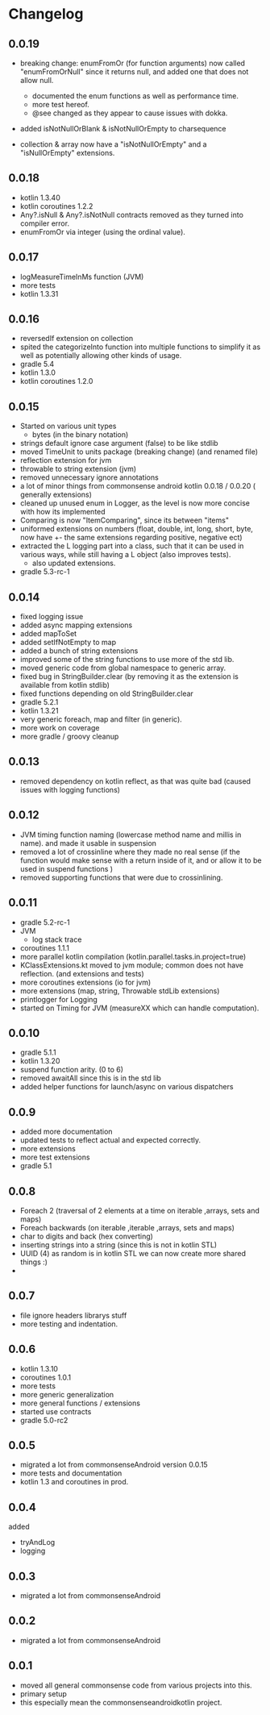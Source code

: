 # Changelog

## 0.0.19
- breaking change: enumFromOr (for function arguments) now called "enumFromOrNull" since it returns null, and added one that does not allow null.
    - documented the enum functions as well as performance time.
    - more test hereof.
    - @see changed as they appear to cause issues with dokka.

- added isNotNullOrBlank & isNotNullOrEmpty to charsequence
- collection & array now have a "isNotNullOrEmpty" and a "isNullOrEmpty" extensions. 


## 0.0.18
- kotlin 1.3.40
- kotlin coroutines 1.2.2
- Any?.isNull & Any?.isNotNull contracts removed as they turned into compiler error.
- enumFromOr via integer (using the ordinal value).

## 0.0.17
- logMeasureTimeInMs function (JVM)
- more tests
- kotlin 1.3.31

## 0.0.16
- reversedIf extension on collection
- spited the categorizeInto function into multiple functions to simplify it as well as potentially allowing other kinds of usage.
- gradle 5.4
- kotlin 1.3.0
- kotlin coroutines 1.2.0

## 0.0.15
- Started on various unit types
    - bytes (in the binary notation) 
- strings default ignore case argument (false) to be like stdlib
- moved TimeUnit to units package (breaking change) (and renamed file)
- reflection extension for jvm
- throwable to string extension (jvm)
- removed unnecessary ignore annotations
- a lot of minor things from commonsense android kotlin 0.0.18 / 0.0.20 ( generally extensions)
- cleaned up unused enum in Logger, as the level is now more concise with how its implemented 
- Comparing is now "ItemComparing", since its between "items"
- uniformed extensions on numbers (float, double, int, long, short, byte, now have +- the same extensions regarding positive, negative ect)
- extracted the L logging part into a class, such that it can be used in various ways, while still having a L object (also improves tests).
    - also updated extensions.
- gradle 5.3-rc-1

## 0.0.14
- fixed logging issue 
- added async mapping extensions
- added mapToSet
- added setIfNotEmpty to map
- added a bunch of string extensions
- improved some of the string functions to use more of the std lib.
- moved generic code from global namespace to generic array.
- fixed bug in StringBuilder.clear (by removing it as the extension is available from kotlin stdlib)
- fixed functions depending on old StringBuilder.clear
- gradle 5.2.1
- kotlin 1.3.21
- very generic foreach, map and filter (in generic).
- more work on coverage
- more gradle / groovy cleanup 

## 0.0.13
- removed dependency on kotlin reflect, as that was quite bad (caused issues with logging functions)


## 0.0.12
- JVM timing function naming (lowercase method name and millis in name). and made it usable in suspension
- removed a lot of crossinline where they made no real sense (if the function would make sense with a return inside of it, and or allow it to be used in suspend functions )
- removed supporting functions that were due to crossinlining.


## 0.0.11
- gradle 5.2-rc-1
- JVM 
    - log stack trace 
- coroutines 1.1.1
- more parallel kotlin compilation (kotlin.parallel.tasks.in.project=true)
- KClassExtensions.kt moved to jvm module; common does not have reflection. (and extensions and tests)
- more coroutines extensions (io for jvm)
- more extensions (map, string, Throwable stdLib extensions)
- printlogger for Logging
- started on Timing for JVM (measureXX which can handle computation).

## 0.0.10
- gradle 5.1.1
- kotlin 1.3.20
- suspend function arity. (0 to 6)
- removed awaitAll since this is in the std lib
- added helper functions for launch/async on various dispatchers 

## 0.0.9
- added more documentation
- updated tests to reflect actual and expected correctly.
- more extensions
- more test extensions
- gradle 5.1

## 0.0.8
- Foreach 2 (traversal of 2 elements at a time on iterable ,arrays, sets and maps)
- Foreach backwards (on iterable ,iterable ,arrays, sets and maps)
- char to digits and back (hex converting)
- inserting strings into a string (since this is not in kotlin STL)
-  UUID (4) as random is in kotlin STL we can now create more shared things :) 
- 
## 0.0.7
- file ignore headers librarys stuff
- more testing and indentation. 

## 0.0.6
- kotlin 1.3.10
- coroutines 1.0.1
- more tests
- more generic generalization
- more general functions / extensions
- started use contracts
- gradle 5.0-rc2

## 0.0.5
- migrated a lot from commonsenseAndroid version 0.0.15
- more tests and documentation
- kotlin 1.3 and coroutines in prod.



## 0.0.4
added
 - tryAndLog
 - logging
 
## 0.0.3
- migrated a lot from commonsenseAndroid

## 0.0.2
- migrated a lot from commonsenseAndroid

## 0.0.1

- moved all general commonsense code from various projects into this.
- primary setup
- this especially mean the commonsenseandroidkotlin project.
